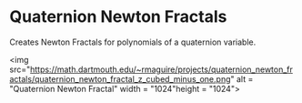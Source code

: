 # Quaternion Newton Fractals
Creates Newton Fractals for polynomials of a quaternion variable.

<img src="https://math.dartmouth.edu/~rmaguire/projects/quaternion_newton_fractals/quaternion_newton_fractal_z_cubed_minus_one.png" alt = "Quaternion Newton Fractal" width = "1024"height = "1024">
